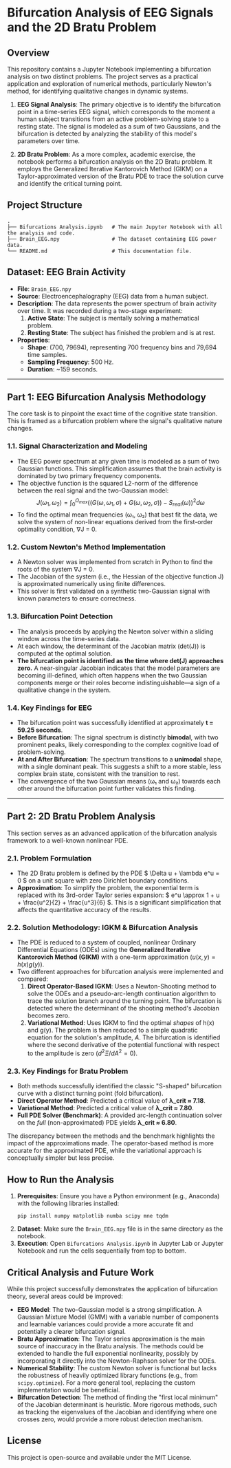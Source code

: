 # Bifurcation Analysis of EEG Signals and the 2D Bratu Problem

## Overview

This repository contains a Jupyter Notebook implementing a bifurcation analysis on two distinct problems. The project serves as a practical application and exploration of numerical methods, particularly Newton's method, for identifying qualitative changes in dynamic systems.

1.  **EEG Signal Analysis**: The primary objective is to identify the bifurcation point in a time-series EEG signal, which corresponds to the moment a human subject transitions from an active problem-solving state to a resting state. The signal is modeled as a sum of two Gaussians, and the bifurcation is detected by analyzing the stability of this model's parameters over time.

2.  **2D Bratu Problem**: As a more complex, academic exercise, the notebook performs a bifurcation analysis on the 2D Bratu problem. It employs the Generalized Iterative Kantorovich Method (GIKM) on a Taylor-approximated version of the Bratu PDE to trace the solution curve and identify the critical turning point.

## Project Structure

```
.
├── Bifurcations Analysis.ipynb   # The main Jupyter Notebook with all the analysis and code.
├── Brain_EEG.npy                 # The dataset containing EEG power data.
└── README.md                     # This documentation file.
```

## Dataset: EEG Brain Activity

- **File**: `Brain_EEG.npy`
- **Source**: Electroencephalography (EEG) data from a human subject.
- **Description**: The data represents the power spectrum of brain activity over time. It was recorded during a two-stage experiment:
    1.  **Active State**: The subject is mentally solving a mathematical problem.
    2.  **Resting State**: The subject has finished the problem and is at rest.
- **Properties**:
    - **Shape**: (700, 79694), representing 700 frequency bins and 79,694 time samples.
    - **Sampling Frequency**: 500 Hz.
    - **Duration**: ~159 seconds.

---

## Part 1: EEG Bifurcation Analysis Methodology

The core task is to pinpoint the exact time of the cognitive state transition. This is framed as a bifurcation problem where the signal's qualitative nature changes.

### 1.1. Signal Characterization and Modeling

- The EEG power spectrum at any given time is modeled as a sum of two Gaussian functions. This simplification assumes that the brain activity is dominated by two primary frequency components.
- The objective function is the squared L2-norm of the difference between the real signal and the two-Gaussian model:
  $$ J(\omega_1, \omega_2) = \int_{0}^{\Omega_{max}} \left( (G(\omega, \omega_1, \sigma) + G(\omega, \omega_2, \sigma)) - S_{real}(\omega) \right)^2 d\omega $$
- To find the optimal mean frequencies (ω₁, ω₂) that best fit the data, we solve the system of non-linear equations derived from the first-order optimality condition, ∇J = 0.

### 1.2. Custom Newton's Method Implementation

- A Newton solver was implemented from scratch in Python to find the roots of the system ∇J = 0.
- The Jacobian of the system (i.e., the Hessian of the objective function J) is approximated numerically using finite differences.
- This solver is first validated on a synthetic two-Gaussian signal with known parameters to ensure correctness.

### 1.3. Bifurcation Point Detection

- The analysis proceeds by applying the Newton solver within a sliding window across the time-series data.
- At each window, the determinant of the Jacobian matrix (det(J)) is computed at the optimal solution.
- **The bifurcation point is identified as the time where det(J) approaches zero.** A near-singular Jacobian indicates that the model parameters are becoming ill-defined, which often happens when the two Gaussian components merge or their roles become indistinguishable—a sign of a qualitative change in the system.

### 1.4. Key Findings for EEG

- The bifurcation point was successfully identified at approximately **t = 59.25 seconds**.
- **Before Bifurcation**: The signal spectrum is distinctly **bimodal**, with two prominent peaks, likely corresponding to the complex cognitive load of problem-solving.
- **At and After Bifurcation**: The spectrum transitions to a **unimodal** shape, with a single dominant peak. This suggests a shift to a more stable, less complex brain state, consistent with the transition to rest.
- The convergence of the two Gaussian means (ω₁ and ω₂) towards each other around the bifurcation point further validates this finding.

---

## Part 2: 2D Bratu Problem Analysis

This section serves as an advanced application of the bifurcation analysis framework to a well-known nonlinear PDE.

### 2.1. Problem Formulation

- The 2D Bratu problem is defined by the PDE $ \Delta u + \lambda e^u = 0 $ on a unit square with zero Dirichlet boundary conditions.
- **Approximation**: To simplify the problem, the exponential term is replaced with its 3rd-order Taylor series expansion: $ e^u \approx 1 + u + \frac{u^2}{2} + \frac{u^3}{6} $. This is a significant simplification that affects the quantitative accuracy of the results.

### 2.2. Solution Methodology: IGKM & Bifurcation Analysis

- The PDE is reduced to a system of coupled, nonlinear Ordinary Differential Equations (ODEs) using the **Generalized Iterative Kantorovich Method (GIKM)** with a one-term approximation ($u(x,y) = h(x)g(y)$).
- Two different approaches for bifurcation analysis were implemented and compared:
    1.  **Direct Operator-Based IGKM**: Uses a Newton-Shooting method to solve the ODEs and a pseudo-arc-length continuation algorithm to trace the solution branch around the turning point. The bifurcation is detected where the determinant of the shooting method's Jacobian becomes zero.
    2.  **Variational Method**: Uses IGKM to find the optimal *shapes* of h(x) and g(y). The problem is then reduced to a simple quadratic equation for the solution's amplitude, *A*. The bifurcation is identified where the second derivative of the potential functional with respect to the amplitude is zero ($d^2\Xi/dA^2 = 0$).

### 2.3. Key Findings for Bratu Problem

- Both methods successfully identified the classic "S-shaped" bifurcation curve with a distinct turning point (fold bifurcation).
- **Direct Operator Method**: Predicted a critical value of **λ_crit ≈ 7.18**.
- **Variational Method**: Predicted a critical value of **λ_crit ≈ 7.80**.
- **Full PDE Solver (Benchmark)**: A provided arc-length continuation solver on the *full* (non-approximated) PDE yields **λ_crit ≈ 6.80**.

The discrepancy between the methods and the benchmark highlights the impact of the approximations made. The operator-based method is more accurate for the approximated PDE, while the variational approach is conceptually simpler but less precise.

## How to Run the Analysis

1.  **Prerequisites**: Ensure you have a Python environment (e.g., Anaconda) with the following libraries installed:
    ```
    pip install numpy matplotlib numba scipy mne tqdm
    ```
2.  **Dataset**: Make sure the `Brain_EEG.npy` file is in the same directory as the notebook.
3.  **Execution**: Open `Bifurcations Analysis.ipynb` in Jupyter Lab or Jupyter Notebook and run the cells sequentially from top to bottom.

## Critical Analysis and Future Work

While this project successfully demonstrates the application of bifurcation theory, several areas could be improved:

- **EEG Model**: The two-Gaussian model is a strong simplification. A Gaussian Mixture Model (GMM) with a variable number of components and learnable variances could provide a more accurate fit and potentially a clearer bifurcation signal.
- **Bratu Approximation**: The Taylor series approximation is the main source of inaccuracy in the Bratu analysis. The methods could be extended to handle the full exponential nonlinearity, possibly by incorporating it directly into the Newton-Raphson solver for the ODEs.
- **Numerical Stability**: The custom Newton solver is functional but lacks the robustness of heavily optimized library functions (e.g., from `scipy.optimize`). For a more general tool, replacing the custom implementation would be beneficial.
- **Bifurcation Detection**: The method of finding the "first local minimum" of the Jacobian determinant is heuristic. More rigorous methods, such as tracking the eigenvalues of the Jacobian and identifying where one crosses zero, would provide a more robust detection mechanism.

## License

This project is open-source and available under the MIT License.
